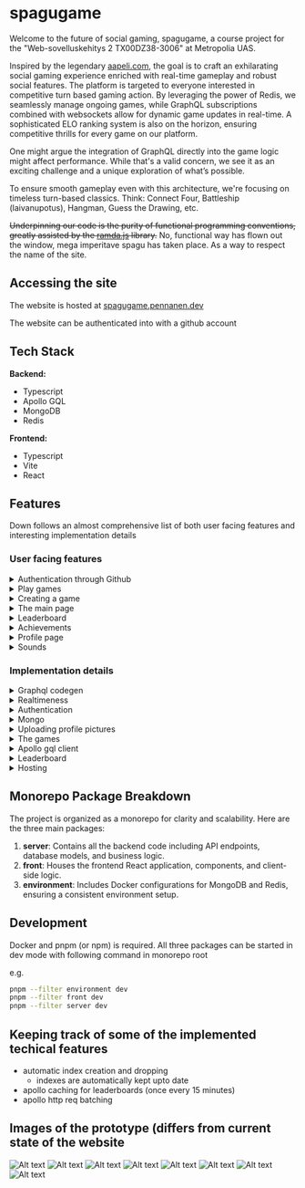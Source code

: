 # spagugame

Welcome to the future of social gaming, spagugame, a course project for the "Web-sovelluskehitys 2 TX00DZ38-3006" at Metropolia UAS.

Inspired by the legendary [aapeli.com](http://www.aapeli.com/), the goal is to craft an exhilarating social gaming experience enriched with real-time gameplay and robust social features. The platform is targeted to everyone interested in competitive turn based gaming action. By leveraging the power of Redis, we seamlessly manage ongoing games, while GraphQL subscriptions combined with websockets allow for dynamic game updates in real-time. A sophisticated ELO ranking system is also on the horizon, ensuring competitive thrills for every game on our platform.

One might argue the integration of GraphQL directly into the game logic might affect performance. While that's a valid concern, we see it as an exciting challenge and a unique exploration of what’s possible.

To ensure smooth gameplay even with this architecture, we're focusing on timeless turn-based classics. Think: Connect Four, Battleship (laivanupotus), Hangman, Guess the Drawing, etc.

~~Underpinning our code is the purity of functional programming conventions, greatly assisted by the [ramda.js](https://ramdajs.com/) library.~~
No, functional way has flown out the window, mega imperitave spagu has taken place. As a way to respect the name of the site.

## Accessing the site

The website is hosted at [spagugame.pennanen.dev](https://spagugame.pennanen.dev/)

The website can be authenticated into with a github account

## Tech Stack

**Backend:**

- Typescript
- Apollo GQL
- MongoDB
- Redis

**Frontend:**

- Typescript
- Vite
- React

## Features

Down follows an almost comprehensive list of both user facing features and interesting implementation details

### User facing features

<details>
<summary>
Authentication through Github
</summary>

- Configuring a secure authentication is hard
- By using Github OAuth most of the headache can be ignored
</details>
<details>
<summary>Play games
</summary>

- Users can play Tick tack toe, connect four and colof flood online against a real opponent
- Each played game tracks players' skill-level. Players can check their skill levels (elo) from their profile page.
- All off the played games are saved and can be viewed from the user profile, or from recent matches page
- When a game is finished, user can automatically seek a next game from the game window
</details>
<details>
<summary>Creating a game
</summary>

- User can create a new game in each game type
- The game can be specified as "private"
  - if the game is private, the game can only be joined through the link in the browsers' url bar
- when a public game is created, the game is shown in realtime for other users
</details>
<details>
<summary>The main page
</summary>

- The main page displays the currently ongoing games in real time
</details>
<details>
<summary>Leaderboard
</summary>

- Each game has its own leaderboard showing the best players of each game
- Achieving high places in any leaderboard grants the user achievements
- The leaderboard standings are directly tied to the user's skill level in that particular game
</details>
<details>
<summary>Achievements
</summary>

- Playing, winning, getting winstreaks or getting high on a leaderboard grants players achievements
- Achievements can be viewed from the users' profile page
</details>
<details>
<summary>Profile page
</summary>

- In the profile page users can

  - follow other users
  - change their profile picture
  - view their stats
  - view their recent matches
  - view their achievements
  </details>
  <details>
  <summary>Sounds
  </summary>

- The games have sounds
- The sound can be disabled from the footer
- The sounds are triggered by specific game events (starting game, playing turn, joining, leaving etc)
</details>

### Implementation details

<details>
<summary>Graphql codegen
</summary>

- types are automatically generated from the schema in the backend using [gql codegen](https://the-guild.dev/graphql/codegen)
- in the frontend graphql queries, mutations and subscriptions can be generated directly from custom .graphql files
- (this is lit :fire:)
</details>
<details>
<summary>Realtimeness
</summary>

- The realtimeness of the games are enabled by the power of websockets (graphql subscriptions) and Redis
- Changes in ongoing games are published from redis into the public, the client subscribes to relevant ones
</details>
<details>
<summary>Authentication
</summary>

- Github OAuth with passport.js, and mongo session. The sessions are persisted so that restarting the server keeps them valid
</details>
<details>
<summary>Mongo
</summary>

- I wanted to refrain from using mongoose because its DX lefts a lot to be desired
- The database abstractions are built directly on top of the official mongo library for node
- Indeces are kept upto date automatically
  - On start the application seeks the defined indices, and removes any redundant ones
- The database can be seeded with a script

  - the achievements and games can be inserted automatically into mongo with a script
  </details>
  <details>
  <summary>Uploading profile pictures
  </summary>

- The profile pictures are uploaded into imgur
- The packages used for allowing file uploads in Graphql are `graphql-upload-minimal` in the back and `apollo-upload-client` in the front
</details>
<details>
<summary>The games
</summary>

- The games follow a shared interface so that implementing more games is arbitrary, albeit laborius.
- No limit on player count
- Only one player can play at a time (sad)
- Game must end with each player having a score that can be used to determine who won etc
</details>
<details>
<summary>Apollo gql client
</summary>

- Some advanced configuration in the apollo client
- The requests are forwarded into multiple different links

  - ws link handles the websockets
  - upload link handles the file uploads
  - http batch link handles everything else and batches the requests to reduce traffic
  </details>
  <details>
  <summary>Leaderboard
  </summary>

- the leaderboard is cached and can be re-computed every 15 minutes
- when the leaderboard is re-created, the leaderboard achievements are distributed
  </details>
  <details>
  <summary>Hosting
  </summary>
- the backend is hosted in a DigitalOcean VPS
- the mongo is hosted in atlas
- the backend and its redis are built with docker
- the frontend is hosted in Vercel
  </details>

## Monorepo Package Breakdown

The project is organized as a monorepo for clarity and scalability. Here are the three main packages:

1. **server**: Contains all the backend code including API endpoints, database models, and business logic.
2. **front**: Houses the frontend React application, components, and client-side logic.
3. **environment**: Includes Docker configurations for MongoDB and Redis, ensuring a consistent environment setup.

## Development

Docker and pnpm (or npm) is required.
All three packages can be started in dev mode with following command in monorepo root

e.g.

```sh
pnpm --filter environment dev
pnpm --filter front dev
pnpm --filter server dev
```

## Keeping track of some of the implemented techical features

- automatic index creation and dropping
  - indexes are automatically kept upto date
- apollo caching for leaderboards (once every 15 minutes)
- apollo http req batching

## Images of the prototype (differs from current state of the website

![Alt text](<docs/images/Näyttökuva 2023-10-9 kello 14.53.06.png>)
![Alt text](<docs/images/Näyttökuva 2023-10-9 kello 14.52.20.png>)
![Alt text](<docs/images/Näyttökuva 2023-10-9 kello 14.53.20.png>)
![Alt text](<docs/images/Näyttökuva 2023-10-9 kello 14.53.25.png>)
![Alt text](<docs/images/Näyttökuva 2023-10-9 kello 14.53.30.png>)
![Alt text](<docs/images/Näyttökuva 2023-10-9 kello 14.53.38.png>)
![Alt text](<docs/images/Näyttökuva 2023-10-9 kello 14.53.56.png>)
![Alt text](<docs/images/Näyttökuva 2023-10-9 kello 14.54.04.png>)
